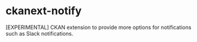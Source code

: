 # ckanext-notify
[EXPERIMENTAL] CKAN extension to provide more options for notifications such as Slack notifications.
